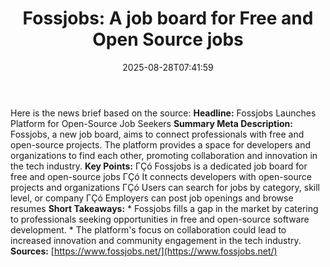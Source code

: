 ﻿---
title: "Fossjobs: A job board for Free and Open Source jobs"
date: "2025-08-28T07:41:59"
category: "Markets"
summary: ""
slug: "fossjobs a job board for free and open source jobs"
source_urls:
  - "https://www.fossjobs.net/"
seo:
  title: "Fossjobs: A job board for Free and Open Source jobs | Hash n Hedge"
  description: ""
  keywords: ["news", "markets", "brief"]
---
Here is the news brief based on the source:  **Headline:** Fossjobs Launches Platform for Open-Source Job Seekers  **Summary Meta Description:** Fossjobs, a new job board, aims to connect professionals with free and open-source projects. The platform provides a space for developers and organizations to find each other, promoting collaboration and innovation in the tech industry.  **Key Points:**  ΓÇó Fossjobs is a dedicated job board for free and open-source jobs ΓÇó It connects developers with open-source projects and organizations ΓÇó Users can search for jobs by category, skill level, or company ΓÇó Employers can post job openings and browse resumes  **Short Takeaways:**  * Fossjobs fills a gap in the market by catering to professionals seeking opportunities in free and open-source software development. * The platform's focus on collaboration could lead to increased innovation and community engagement in the tech industry.  **Sources:** [https://www.fossjobs.net/](https://www.fossjobs.net/) 
